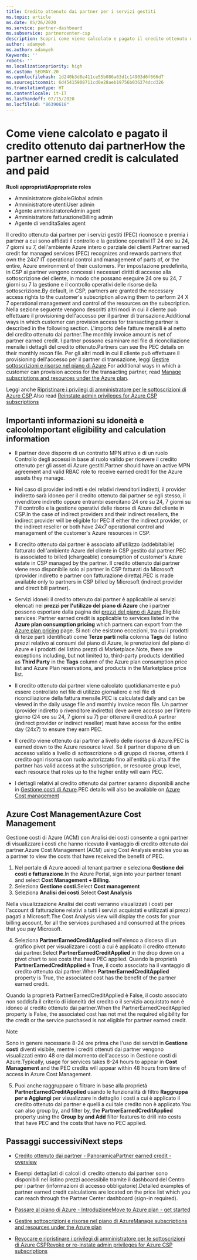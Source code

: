 ```yaml
---
title: Credito ottenuto dai partner per i servizi gestiti
ms.topic: article
ms.date: 05/26/2020
ms.service: partner-dashboard
ms.subservice: partnercenter-csp
description: Scopri come viene calcolato e pagato il credito ottenuto dai partner Microsoft (PEC) per i servizi gestiti e come verificare se possiedi i requisiti richiesti.
author: adamyeh
ms.author: adamyeh
Keywords: ''
robots: ''
ms.localizationpriority: high
ms.custom: SEOMAY.20
ms.openlocfilehash: 1d240b3d8e411ce55b086a63d1c14903d6f666d7
ms.sourcegitcommit: 6d45415908711cd0e28aeb19756b036274dcd326
ms.translationtype: HT
ms.contentlocale: it-IT
ms.lasthandoff: 07/15/2020
ms.locfileid: "86390618"
---
```

# <a name="how-the-partner-earned-credit-is-calculated-and-paid"></a><span data-ttu-id="e99cf-103">Come viene calcolato e pagato il credito ottenuto dai partner</span><span class="sxs-lookup"><span data-stu-id="e99cf-103">How the partner earned credit is calculated and paid</span></span>

<span data-ttu-id="e99cf-104">**Ruoli appropriati**</span><span class="sxs-lookup"><span data-stu-id="e99cf-104">**Appropriate roles**</span></span>

- <span data-ttu-id="e99cf-105">Amministratore globale</span><span class="sxs-lookup"><span data-stu-id="e99cf-105">Global admin</span></span>
- <span data-ttu-id="e99cf-106">Amministratore utenti</span><span class="sxs-lookup"><span data-stu-id="e99cf-106">User admin</span></span>
- <span data-ttu-id="e99cf-107">Agente amministratore</span><span class="sxs-lookup"><span data-stu-id="e99cf-107">Admin agent</span></span>
- <span data-ttu-id="e99cf-108">Amministratore fatturazione</span><span class="sxs-lookup"><span data-stu-id="e99cf-108">Billing admin</span></span>
- <span data-ttu-id="e99cf-109">Agente di vendita</span><span class="sxs-lookup"><span data-stu-id="e99cf-109">Sales agent</span></span>

<span data-ttu-id="e99cf-110">Il credito ottenuto dai partner per i servizi gestiti (PEC) riconosce e premia i partner a cui sono affidati il controllo e la gestione operativi IT 24 ore su 24, 7 giorni su 7, dell'ambiente Azure intero o parziale dei clienti.</span><span class="sxs-lookup"><span data-stu-id="e99cf-110">Partner earned credit for managed services (PEC) recognizes and rewards partners that own the 24x7 IT operational control and management of parts of, or the entire, Azure environment of their customers.</span></span> <span data-ttu-id="e99cf-111">Per impostazione predefinita, in CSP ai partner vengono concessi i necessari diritti di accesso alla sottoscrizione del cliente, in modo che possano eseguire 24 ore su 24, 7 giorni su 7 la gestione e il controllo operativi delle risorse della sottoscrizione.</span><span class="sxs-lookup"><span data-stu-id="e99cf-111">By default, in CSP, partners are granted the necessary access rights to the customer's subscription allowing them to perform 24 X 7 operational management and control of the resources on the subscription.</span></span> <span data-ttu-id="e99cf-112">Nella sezione seguente vengono descritti altri modi in cui il cliente può effettuare il provisioning dell'accesso per il partner di transazione.</span><span class="sxs-lookup"><span data-stu-id="e99cf-112">Additional ways in which customer can provision access for transacting partner is described in the following section.</span></span> <span data-ttu-id="e99cf-113">L'importo delle fatture mensili è al netto del credito ottenuto dai partner.</span><span class="sxs-lookup"><span data-stu-id="e99cf-113">The monthly invoice amount is net of partner earned credit.</span></span> <span data-ttu-id="e99cf-114">I partner possono esaminare nel file di riconciliazione mensile i dettagli del credito ottenuto.</span><span class="sxs-lookup"><span data-stu-id="e99cf-114">Partners can see the PEC details on their monthly recon file.</span></span> <span data-ttu-id="e99cf-115">Per gli altri modi in cui il cliente può effettuare il provisioning dell'accesso per il partner di transazione, leggi [Gestire sottoscrizioni e risorse nel piano di Azure](azure-plan-manage.md).</span><span class="sxs-lookup"><span data-stu-id="e99cf-115">For additional ways in which a customer can provision access for the transacting partner, read [Manage subscriptions and resources under the Azure plan](azure-plan-manage.md).</span></span>

<span data-ttu-id="e99cf-116">Leggi anche [Ripristinare i privilegi di amministratore per le sottoscrizioni di Azure CSP](revoke-reinstate-csp.md).</span><span class="sxs-lookup"><span data-stu-id="e99cf-116">Also read [Reinstate admin privileges for Azure CSP subscriptions](revoke-reinstate-csp.md)</span></span>

## <a name="important-eligibility-and-calculation-information"></a><span data-ttu-id="e99cf-117">Importanti informazioni su idoneità e calcolo</span><span class="sxs-lookup"><span data-stu-id="e99cf-117">Important eligibility and calculation information</span></span>

- <span data-ttu-id="e99cf-118">Il partner deve disporre di un contratto MPN attivo e di un ruolo Controllo degli accessi in base al ruolo valido per ricevere il credito ottenuto per gli asset di Azure gestiti.</span><span class="sxs-lookup"><span data-stu-id="e99cf-118">Partner should have an active MPN agreement and valid RBAC role to receive earned credit for the Azure assets they manage.</span></span> 

- <span data-ttu-id="e99cf-119">Nel caso di provider indiretti e dei relativi rivenditori indiretti, il provider indiretto sarà idoneo per il credito ottenuto dai partner se egli stesso, il rivenditore indiretto oppure entrambi esercitano 24 ore su 24, 7 giorni su 7 il controllo e la gestione operativi delle risorse di Azure del cliente in CSP.</span><span class="sxs-lookup"><span data-stu-id="e99cf-119">In the case of indirect providers and their indirect resellers, the indirect provider will be eligible for PEC if either the indirect provider, or the indirect reseller or both have 24x7 operational control and management of the customer's Azure resources in CSP.</span></span>

- <span data-ttu-id="e99cf-120">Il credito ottenuto dai partner è associato all'utilizzo (addebitabile) fatturato dell'ambiente Azure del cliente in CSP gestito dal partner.</span><span class="sxs-lookup"><span data-stu-id="e99cf-120">PEC is associated to billed (chargeable) consumption of customer's Azure estate in CSP managed by the partner.</span></span> <span data-ttu-id="e99cf-121">Il credito ottenuto dai partner viene reso disponibile solo ai partner in CSP fatturati da Microsoft (provider indiretto e partner con fatturazione diretta).</span><span class="sxs-lookup"><span data-stu-id="e99cf-121">PEC is made available only to partners in CSP billed by Microsoft (indirect provider and direct bill partner).</span></span> 

- <span data-ttu-id="e99cf-122">Servizi idonei: il credito ottenuto dai partner è applicabile ai servizi elencati nei **prezzi per l'utilizzo del piano di Azure** che i partner possono esportare dalla pagina dei [prezzi del piano di Azure](https://partner.microsoft.com/commerce/sales).</span><span class="sxs-lookup"><span data-stu-id="e99cf-122">Eligible services: Partner earned credit is applicable to services listed in the **Azure plan consumption pricing** which partners can export from the [Azure plan pricing](https://partner.microsoft.com/commerce/sales) page.</span></span> <span data-ttu-id="e99cf-123">Si noti che esistono eccezioni, tra cui i prodotti di terze parti identificati come **Terze parti** nella colonna **Tags** del listino prezzi relativo ai consumi del piano di Azure, le prenotazioni del piano di Azure e i prodotti del listino prezzi di Marketplace.</span><span class="sxs-lookup"><span data-stu-id="e99cf-123">Note, there are exceptions including, but not limited to, third-party products identified as **Third Party** in  the **Tags** column of the Azure plan consumption price list and Azure Plan reservations, and products in the Marketplace price list.</span></span>

- <span data-ttu-id="e99cf-124">Il credito ottenuto dai partner viene calcolato quotidianamente e può essere controllato nel file di utilizzo giornaliero e nel file di riconciliazione della fattura mensile.</span><span class="sxs-lookup"><span data-stu-id="e99cf-124">PEC is calculated daily and can be viewed in the daily usage file and monthly invoice recon file.</span></span> <span data-ttu-id="e99cf-125">Un partner (provider indiretto o rivenditore indiretto) deve avere accesso per l'intero giorno (24 ore su 24, 7 giorni su 7) per ottenere il credito.</span><span class="sxs-lookup"><span data-stu-id="e99cf-125">A partner (indirect provider or indirect reseller) must have access for the entire day (24x7) to ensure they earn PEC.</span></span>  

- <span data-ttu-id="e99cf-126">Il credito viene ottenuto dai partner a livello delle risorse di Azure.</span><span class="sxs-lookup"><span data-stu-id="e99cf-126">PEC is earned down to the Azure resource level.</span></span> <span data-ttu-id="e99cf-127">Se il partner dispone di un accesso valido a livello di sottoscrizione o di gruppo di risorse, otterrà il credito ogni risorsa con ruolo autorizzato fino all'entità più alta.</span><span class="sxs-lookup"><span data-stu-id="e99cf-127">If the partner has valid access at the subscription, or resource group level, each resource that roles up to the higher entity will earn PEC.</span></span>  

- <span data-ttu-id="e99cf-128">I dettagli relativi al credito ottenuto dai partner saranno disponibili anche in [Gestione costi di Azure](https://go.microsoft.com/fwlink/?linkid=2106482).</span><span class="sxs-lookup"><span data-stu-id="e99cf-128">PEC details will also be available on [Azure Cost management](https://go.microsoft.com/fwlink/?linkid=2106482)</span></span>

## <a name="azure-cost-management"></a><span data-ttu-id="e99cf-129">Azure Cost Management</span><span class="sxs-lookup"><span data-stu-id="e99cf-129">Azure Cost Management</span></span>

 <span data-ttu-id="e99cf-130">Gestione costi di Azure (ACM) con Analisi dei costi consente a ogni partner di visualizzare i costi che hanno ricevuto il vantaggio di credito ottenuto dai partner.</span><span class="sxs-lookup"><span data-stu-id="e99cf-130">Azure Cost Management (ACM) using Cost Analysis enables you as a partner to view the costs that have received the benefit of PEC.</span></span>  

1. <span data-ttu-id="e99cf-131">Nel portale di Azure accedi al tenant partner e seleziona **Gestione dei costi e fatturazione**.</span><span class="sxs-lookup"><span data-stu-id="e99cf-131">In the Azure Portal, sign into your partner tenant and select **Cost Management + Billing**.</span></span>
2.  <span data-ttu-id="e99cf-132">Seleziona **Gestione costi**.</span><span class="sxs-lookup"><span data-stu-id="e99cf-132">Select **Cost management**</span></span>
3.  <span data-ttu-id="e99cf-133">Seleziona **Analisi dei costi**.</span><span class="sxs-lookup"><span data-stu-id="e99cf-133">Select **Cost Analysis**</span></span>

<span data-ttu-id="e99cf-134">Nella visualizzazione Analisi dei costi verranno visualizzati i costi per l'account di fatturazione relativi a tutti i servizi acquistati e utilizzati ai prezzi pagati a Microsoft.</span><span class="sxs-lookup"><span data-stu-id="e99cf-134">The Cost Analysis view will display the costs for your billing account, for all the services purchased and consumed at the prices that you pay Microsoft.</span></span>

4.  <span data-ttu-id="e99cf-135">Seleziona **PartnerEarnedCreditApplied** nell'elenco a discesa di un grafico pivot per visualizzare i costi a cui è applicato il credito ottenuto dai partner.</span><span class="sxs-lookup"><span data-stu-id="e99cf-135">Select **PartnerEarnedCreditApplied** in the drop down on a pivot chart to see costs that have PEC applied.</span></span> <span data-ttu-id="e99cf-136">Quando la proprietà **PartnerEarnedCreditApplied** è True, il costo associato ha il vantaggio di credito ottenuto dai partner.</span><span class="sxs-lookup"><span data-stu-id="e99cf-136">When **PartnerEarnedCreditApplied** property is True, the associated cost has the benefit of the partner earned credit.</span></span> 

<span data-ttu-id="e99cf-137">Quando la proprietà PartnerEarnedCreditApplied è False, il costo associato non soddisfa il criterio di idoneità del credito o il servizio acquistato non è idoneo al credito ottenuto dai partner.</span><span class="sxs-lookup"><span data-stu-id="e99cf-137">When the PartnerEarnedCreditApplied property is False, the associated cost has not met the required eligibility for the credit or the service purchased is not eligible for partner earned credit.</span></span>

>[!NOTE] 
><span data-ttu-id="e99cf-138">Sono in genere necessarie 8-24 ore prima che l'uso dei servizi in **Gestione costi** diventi visibile, mentre i crediti ottenuti dai partner vengono visualizzati entro 48 ore dal momento dell'accesso in Gestione costi di Azure.</span><span class="sxs-lookup"><span data-stu-id="e99cf-138">Typically, usage for services takes 8-24 hours to appear in **Cost Management** and the PEC credits will appear within 48 hours from time of access in Azure Cost Management.</span></span>

5. <span data-ttu-id="e99cf-139">Puoi anche raggruppare o filtrare in base alla proprietà **PartnerEarnedCreditApplied** usando le funzionalità di filtro **Raggruppa per e Aggiungi** per visualizzare in dettaglio i costi a cui è applicato il credito ottenuto dai partner e quelli a cui tale credito non è applicato.</span><span class="sxs-lookup"><span data-stu-id="e99cf-139">You can also group by, and filter by, the **PartnerEarnedCreditApplied** property using the **Group by and Add** filter features to drill into costs that have PEC and the costs that have no PEC applied.</span></span>

## <a name="next-steps"></a><span data-ttu-id="e99cf-140">Passaggi successivi</span><span class="sxs-lookup"><span data-stu-id="e99cf-140">Next steps</span></span>

- [<span data-ttu-id="e99cf-141">Credito ottenuto dai partner - Panoramica</span><span class="sxs-lookup"><span data-stu-id="e99cf-141">Partner earned credit - overview</span></span>](partner-earned-credit.md)

- <span data-ttu-id="e99cf-142">Esempi dettagliati di calcoli di credito ottenuto dai partner sono disponibili nel listino prezzi accessibile tramite il dashboard del Centro per i partner (informazioni di accesso obbligatorie).</span><span class="sxs-lookup"><span data-stu-id="e99cf-142">Detailed examples of partner earned credit calculations are located on the price list which you can reach through the Partner Center dashboard (sign-in required).</span></span>

- [<span data-ttu-id="e99cf-143">Passare al piano di Azure - Introduzione</span><span class="sxs-lookup"><span data-stu-id="e99cf-143">Move to Azure plan - get started</span></span>](azure-plan-get-started.md)

- [<span data-ttu-id="e99cf-144">Gestire sottoscrizioni e risorse nel piano di Azure</span><span class="sxs-lookup"><span data-stu-id="e99cf-144">Manage subscriptions and resources under the Azure plan</span></span>](azure-plan-manage.md)

- [<span data-ttu-id="e99cf-145">Revocare e ripristinare i privilegi di amministratore per le sottoscrizioni di Azure CSP</span><span class="sxs-lookup"><span data-stu-id="e99cf-145">Revoke or re-instate admin privileges for Azure CSP subscriptions  </span></span>](revoke-reinstate-csp.md)

